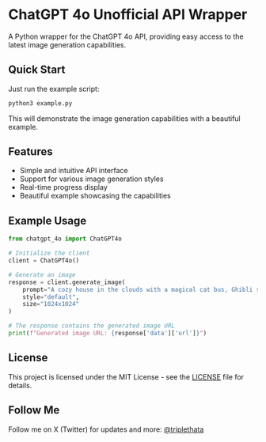 # ChatGPT 4o Unofficial API Wrapper

A Python wrapper for the ChatGPT 4o API, providing easy access to the latest image generation capabilities.

## Quick Start

Just run the example script:

```bash
python3 example.py
```

This will demonstrate the image generation capabilities with a beautiful example.

## Features

- Simple and intuitive API interface
- Support for various image generation styles
- Real-time progress display
- Beautiful example showcasing the capabilities

## Example Usage

```python
from chatgpt_4o import ChatGPT4o

# Initialize the client
client = ChatGPT4o()

# Generate an image
response = client.generate_image(
    prompt="A cozy house in the clouds with a magical cat bus, Ghibli style",
    style="default",
    size="1024x1024"
)

# The response contains the generated image URL
print(f"Generated image URL: {response['data']['url']}")
```

## License

This project is licensed under the MIT License - see the [LICENSE](LICENSE) file for details.

## Follow Me

Follow me on X (Twitter) for updates and more: [@triplethata](https://x.com/triplethata)
